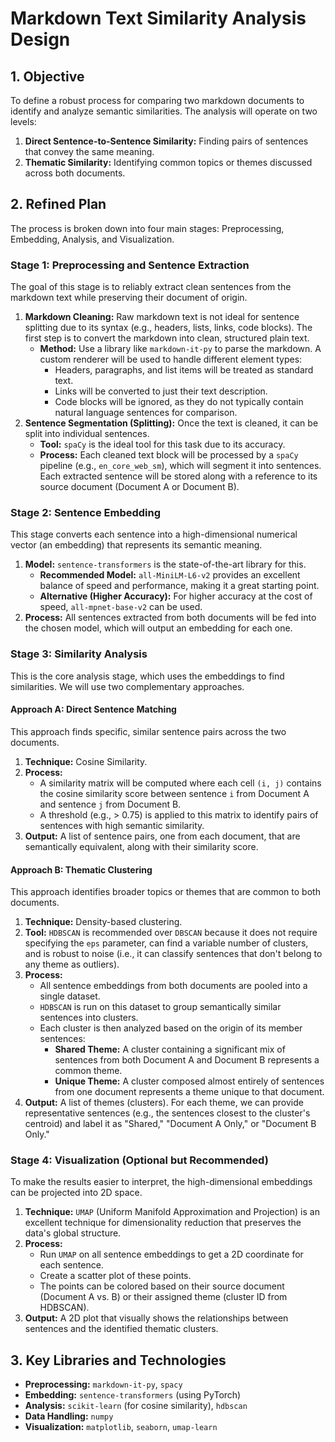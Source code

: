 # Markdown Text Similarity Analysis Design

## 1. Objective

To define a robust process for comparing two markdown documents to identify and analyze semantic similarities. The analysis will operate on two levels:
1.  **Direct Sentence-to-Sentence Similarity:** Finding pairs of sentences that convey the same meaning.
2.  **Thematic Similarity:** Identifying common topics or themes discussed across both documents.

## 2. Refined Plan

The process is broken down into four main stages: Preprocessing, Embedding, Analysis, and Visualization.

### Stage 1: Preprocessing and Sentence Extraction

The goal of this stage is to reliably extract clean sentences from the markdown text while preserving their document of origin.

1.  **Markdown Cleaning:** Raw markdown text is not ideal for sentence splitting due to its syntax (e.g., headers, lists, links, code blocks). The first step is to convert the markdown into clean, structured plain text.
    *   **Method:** Use a library like `markdown-it-py` to parse the markdown. A custom renderer will be used to handle different element types:
        *   Headers, paragraphs, and list items will be treated as standard text.
        *   Links will be converted to just their text description.
        *   Code blocks will be ignored, as they do not typically contain natural language sentences for comparison.
2.  **Sentence Segmentation (Splitting):** Once the text is cleaned, it can be split into individual sentences.
    *   **Tool:** `spaCy` is the ideal tool for this task due to its accuracy.
    *   **Process:** Each cleaned text block will be processed by a `spaCy` pipeline (e.g., `en_core_web_sm`), which will segment it into sentences. Each extracted sentence will be stored along with a reference to its source document (Document A or Document B).

### Stage 2: Sentence Embedding

This stage converts each sentence into a high-dimensional numerical vector (an embedding) that represents its semantic meaning.

1.  **Model:** `sentence-transformers` is the state-of-the-art library for this.
    *   **Recommended Model:** `all-MiniLM-L6-v2` provides an excellent balance of speed and performance, making it a great starting point.
    *   **Alternative (Higher Accuracy):** For higher accuracy at the cost of speed, `all-mpnet-base-v2` can be used.
2.  **Process:** All sentences extracted from both documents will be fed into the chosen model, which will output an embedding for each one.

### Stage 3: Similarity Analysis

This is the core analysis stage, which uses the embeddings to find similarities. We will use two complementary approaches.

#### Approach A: Direct Sentence Matching

This approach finds specific, similar sentence pairs across the two documents.

1.  **Technique:** Cosine Similarity.
2.  **Process:**
    *   A similarity matrix will be computed where each cell `(i, j)` contains the cosine similarity score between sentence `i` from Document A and sentence `j` from Document B.
    *   A threshold (e.g., > 0.75) is applied to this matrix to identify pairs of sentences with high semantic similarity.
3.  **Output:** A list of sentence pairs, one from each document, that are semantically equivalent, along with their similarity score.

#### Approach B: Thematic Clustering

This approach identifies broader topics or themes that are common to both documents.

1.  **Technique:** Density-based clustering.
2.  **Tool:** `HDBSCAN` is recommended over `DBSCAN` because it does not require specifying the `eps` parameter, can find a variable number of clusters, and is robust to noise (i.e., it can classify sentences that don't belong to any theme as outliers).
3.  **Process:**
    *   All sentence embeddings from both documents are pooled into a single dataset.
    *   `HDBSCAN` is run on this dataset to group semantically similar sentences into clusters.
    *   Each cluster is then analyzed based on the origin of its member sentences:
        *   **Shared Theme:** A cluster containing a significant mix of sentences from both Document A and Document B represents a common theme.
        *   **Unique Theme:** A cluster composed almost entirely of sentences from one document represents a theme unique to that document.
4.  **Output:** A list of themes (clusters). For each theme, we can provide representative sentences (e.g., the sentences closest to the cluster's centroid) and label it as "Shared," "Document A Only," or "Document B Only."

### Stage 4: Visualization (Optional but Recommended)

To make the results easier to interpret, the high-dimensional embeddings can be projected into 2D space.

1.  **Technique:** `UMAP` (Uniform Manifold Approximation and Projection) is an excellent technique for dimensionality reduction that preserves the data's global structure.
2.  **Process:**
    *   Run `UMAP` on all sentence embeddings to get a 2D coordinate for each sentence.
    *   Create a scatter plot of these points.
    *   The points can be colored based on their source document (Document A vs. B) or their assigned theme (cluster ID from HDBSCAN).
3.  **Output:** A 2D plot that visually shows the relationships between sentences and the identified thematic clusters.

## 3. Key Libraries and Technologies

*   **Preprocessing:** `markdown-it-py`, `spacy`
*   **Embedding:** `sentence-transformers` (using PyTorch)
*   **Analysis:** `scikit-learn` (for cosine similarity), `hdbscan`
*   **Data Handling:** `numpy`
*   **Visualization:** `matplotlib`, `seaborn`, `umap-learn`
